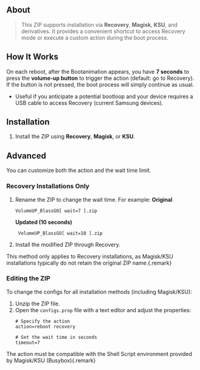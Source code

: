 ## About

> This ZIP supports installation via **Recovery**, **Magisk**, **KSU**, and derivatives. It provides a convenient shortcut to access Recovery mode or execute a custom action during the boot process.

## How It Works
On each reboot, after the Bootanimation appears, you have **7 seconds** to press the **volume-up button** to trigger the action (default: go to Recovery). If the button is not pressed, the boot process will simply continue as usual.

* Useful if you anticipate a potential bootloop and your device requires a USB cable to access Recovery (current Samsung devices).

## Installation

1. Install the ZIP using **Recovery**, **Magisk**, or **KSU**.

## Advanced

You can customize both the action and the wait time limit.

### Recovery Installations Only
1. Rename the ZIP to change the wait time. For example:
  **Original**
   ```
   VolumeUP_BlassGO[ wait=7 ].zip
   ```
   **Updated (10 seconds)**

   ```
    VolumeUP_BlassGO[ wait=10 ].zip
   ```
1. Install the modified ZIP through Recovery.

This method only applies to Recovery installations, as Magisk/KSU installations typically do not retain the original ZIP name.{.remark}

### Editing the ZIP
To change the configs for all installation methods (including Magisk/KSU):

1. Unzip the ZIP file.
2. Open the `configs.prop` file with a text editor and adjust the properties:
   ```properties
   # Specify the action
   action=reboot recovery
   
   # Set the wait time in seconds
   timeout=7
   ```

The action must be compatible with the Shell Script environment provided by Magisk/KSU (Busybox){.remark}
